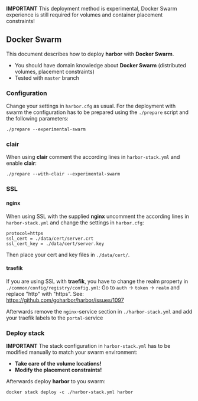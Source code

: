 **IMPORTANT** This deployment method is experimental, Docker Swarm experience is still required for volumes and container placement constraints!

## Docker Swarm

This document describes how to deploy **harbor** with **Docker Swarm**.
* You should have domain knowledge about **Docker Swarm** (distributed volumes, placement constraints)
* Tested with `master` branch

### Configuration

Change your settings in `harbor.cfg` as usual. For the deployment with swarm the configuration has to be prepared using the `./prepare` script and the following parameters:

```
./prepare --experimental-swarm
```

### clair

When using **clair**  comment the according lines in `harbor-stack.yml` and enable **clair**:

```
./prepare --with-clair --experimental-swarm
```


### SSL

#### nginx

When using SSL with the supplied **nginx** uncomment the according lines in `harbor-stack.yml` and change the settings in `harbor.cfg`:

```
protocol=https
ssl_cert = ./data/cert/server.crt
ssl_cert_key = ./data/cert/server.key
```

Then place your cert and key files in `./data/cert/`.

#### traefik
If you are using SSL with **traefik**, you have to change the realm property in `./common/config/registry/config.yml`: Go to `auth` -> `token` -> `realm` and replace "http" with "https". See: https://github.com/goharbor/harbor/issues/1097

Afterwards remove the `nginx`-service section in `./harbor-stack.yml` and add your traefik labels to the `portal`-service


### Deploy stack
**IMPORTANT** The stack configuration in `harbor-stack.yml` has to be modified manually to match your swarm environment:

* **Take care of the volume locations!**
* **Modify the placement constraints!**

Afterwards deploy **harbor** to you swarm:

```
docker stack deploy -c ./harbor-stack.yml harbor
```
